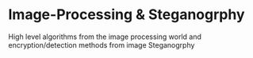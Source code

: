 # Image-Processing & Steganogrphy
High level algorithms from the image processing world and encryption/detection methods from image Steganogrphy
